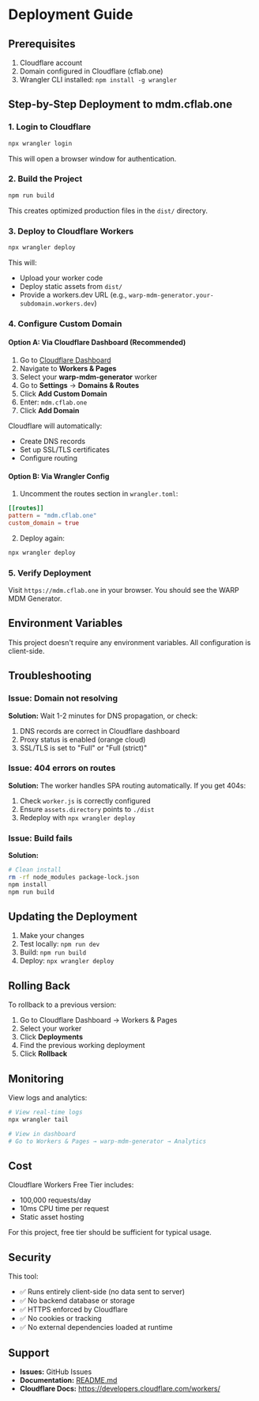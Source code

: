 # Deployment Guide

## Prerequisites

1. Cloudflare account
2. Domain configured in Cloudflare (cflab.one)
3. Wrangler CLI installed: `npm install -g wrangler`

## Step-by-Step Deployment to mdm.cflab.one

### 1. Login to Cloudflare

```bash
npx wrangler login
```

This will open a browser window for authentication.

### 2. Build the Project

```bash
npm run build
```

This creates optimized production files in the `dist/` directory.

### 3. Deploy to Cloudflare Workers

```bash
npx wrangler deploy
```

This will:
- Upload your worker code
- Deploy static assets from `dist/`
- Provide a workers.dev URL (e.g., `warp-mdm-generator.your-subdomain.workers.dev`)

### 4. Configure Custom Domain

#### Option A: Via Cloudflare Dashboard (Recommended)

1. Go to [Cloudflare Dashboard](https://dash.cloudflare.com/)
2. Navigate to **Workers & Pages**
3. Select your **warp-mdm-generator** worker
4. Go to **Settings** → **Domains & Routes**
5. Click **Add Custom Domain**
6. Enter: `mdm.cflab.one`
7. Click **Add Domain**

Cloudflare will automatically:
- Create DNS records
- Set up SSL/TLS certificates
- Configure routing

#### Option B: Via Wrangler Config

1. Uncomment the routes section in `wrangler.toml`:

```toml
[[routes]]
pattern = "mdm.cflab.one"
custom_domain = true
```

2. Deploy again:

```bash
npx wrangler deploy
```

### 5. Verify Deployment

Visit `https://mdm.cflab.one` in your browser. You should see the WARP MDM Generator.

## Environment Variables

This project doesn't require any environment variables. All configuration is client-side.

## Troubleshooting

### Issue: Domain not resolving

**Solution:** Wait 1-2 minutes for DNS propagation, or check:
1. DNS records are correct in Cloudflare dashboard
2. Proxy status is enabled (orange cloud)
3. SSL/TLS is set to "Full" or "Full (strict)"

### Issue: 404 errors on routes

**Solution:** The worker handles SPA routing automatically. If you get 404s:
1. Check `worker.js` is correctly configured
2. Ensure `assets.directory` points to `./dist`
3. Redeploy with `npx wrangler deploy`

### Issue: Build fails

**Solution:**
```bash
# Clean install
rm -rf node_modules package-lock.json
npm install
npm run build
```

## Updating the Deployment

1. Make your changes
2. Test locally: `npm run dev`
3. Build: `npm run build`
4. Deploy: `npx wrangler deploy`

## Rolling Back

To rollback to a previous version:

1. Go to Cloudflare Dashboard → Workers & Pages
2. Select your worker
3. Click **Deployments**
4. Find the previous working deployment
5. Click **Rollback**

## Monitoring

View logs and analytics:

```bash
# View real-time logs
npx wrangler tail

# View in dashboard
# Go to Workers & Pages → warp-mdm-generator → Analytics
```

## Cost

Cloudflare Workers Free Tier includes:
- 100,000 requests/day
- 10ms CPU time per request
- Static asset hosting

For this project, free tier should be sufficient for typical usage.

## Security

This tool:
- ✅ Runs entirely client-side (no data sent to server)
- ✅ No backend database or storage
- ✅ HTTPS enforced by Cloudflare
- ✅ No cookies or tracking
- ✅ No external dependencies loaded at runtime

## Support

- **Issues:** GitHub Issues
- **Documentation:** [README.md](./README.md)
- **Cloudflare Docs:** https://developers.cloudflare.com/workers/
